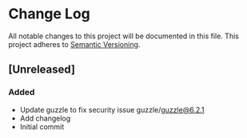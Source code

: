 # Change Log
All notable changes to this project will be documented in this file.
This project adheres to [Semantic Versioning](http://semver.org/).

## [Unreleased]
### Added
- Update guzzle to fix security issue guzzle/guzzle@6.2.1
- Add changelog
- Initial commit